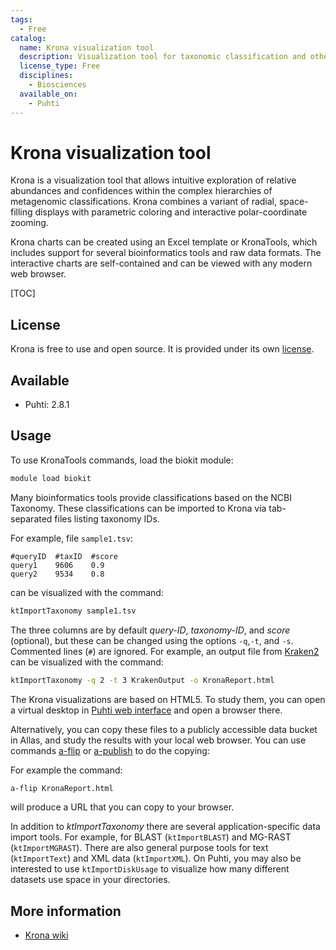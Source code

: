 ```yaml
---
tags:
  - Free
catalog:
  name: Krona visualization tool
  description: Visualization tool for taxonomic classification and other hierarchical data
  license_type: Free
  disciplines:
    - Biosciences
  available_on:
    - Puhti
---
```


# Krona visualization tool

Krona is a visualization tool that allows intuitive exploration of relative abundances and confidences within the 
complex hierarchies of metagenomic classifications. Krona combines a variant of radial, space-filling 
displays with parametric coloring and interactive polar-coordinate zooming. 

Krona charts can be created using an Excel template or KronaTools, which includes support for several 
bioinformatics tools and raw data formats. The interactive charts are self-contained and can be 
viewed with any modern web browser.

[TOC]

## License

Krona is free to use and open source. It is provided under its own [license](https://raw.githubusercontent.com/marbl/Krona/master/KronaTools/LICENSE.txt).

## Available

* Puhti: 2.8.1

## Usage

To use KronaTools commands, load the biokit module:

```bash
module load biokit
```

Many bioinformatics tools provide classifications based on the NCBI Taxonomy. 
These classifications can be imported to Krona via tab-separated files listing 
taxonomy IDs.

For example, file `sample1.tsv`:

```text title="sample1.tsv"
#queryID  #taxID  #score
query1    9606    0.9
query2    9534    0.8
```

can be visualized with the command:

```bash
ktImportTaxonomy sample1.tsv
```

The three columns are by default _query-ID_, _taxonomy-ID_, and _score_ (optional),
but these can be changed using the options `-q`,`-t`, and `-s`. Commented lines (`#`) are ignored.
For example, an output file from [Kraken2](kraken.md) can be visualized with the command:

```bash
ktImportTaxonomy -q 2 -t 3 KrakenOutput -o KronaReport.html
```

The Krona visualizations are based on HTML5. To study them, you can open a virtual desktop in [Puhti web interface](../computing/webinterface/desktop.md) and open a browser there. 

Alternatively, you can copy these files to a publicly accessible data bucket in Allas, and study the results with your local web browser. You can use commands
[a-flip](../data/Allas/using_allas/a_commands.md#a-flip) or [a-publish](../data/Allas/using_allas/a_commands.md#a-publish) to do the copying:

For example the command:

```bash
a-flip KronaReport.html
```

will produce a URL that you can copy to your browser.

In addition to _ktImportTaxonomy_ there are several application-specific data import tools.
For example, for BLAST (`ktImportBLAST`) and MG-RAST (`ktImportMGRAST`). There are also general purpose tools
for text (`ktImportText`) and XML data (`ktImportXML`). On Puhti, you may also be interested to
use `ktImportDiskUsage` to visualize how many different datasets use space in your directories.

## More information

* [Krona wiki](https://github.com/marbl/Krona/wiki)
